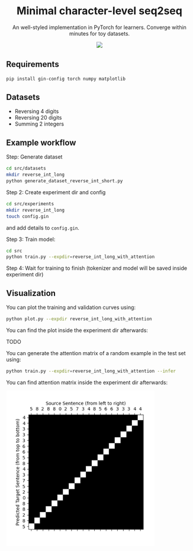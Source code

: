 <h1 align="center">Minimal character-level seq2seq</h1>
<p align="center">An well-styled implementation in PyTorch for learners. Converge within minutes for toy datasets.</p>

<p align="center">
<img src="https://user-images.githubusercontent.com/43589364/148682298-1b3a8e62-05d3-442d-ba94-d44e5ff09cf8.png" width=600>
</p>

## Requirements

```bash
pip install gin-config torch numpy matplotlib
```

## Datasets

- Reversing 4 digits
- Reversing 20 digits
- Summing 2 integers

## Example workflow

Step: Generate dataset

```bash
cd src/datasets
mkdir reverse_int_long
python generate_dataset_reverse_int_short.py
```

Step 2: Create experiment dir and config

```bash
cd src/experiments
mkdir reverse_int_long
touch config.gin
```

and add details to `config.gin`.

Step 3: Train model:

```bash
cd src
python train.py --expdir=reverse_int_long_with_attention
```

Step 4: Wait for training to finish (tokenizer and model will be saved inside experiment dir)

## Visualization

You can plot the training and validation curves using:

```bash
python plot.py --expdir reverse_int_long_with_attention
```

You can find the plot inside the experiment dir afterwards:

TODO

You can generate the attention matrix of a random example in the test set using:

```bash
python train.py --expdir=reverse_int_long_with_attention --infer
```

You can find attention matrix inside the experiment dir afterwards:

<img src="src/experiments/reverse_int_long_with_attention/attention_matrix.png" width=400>
